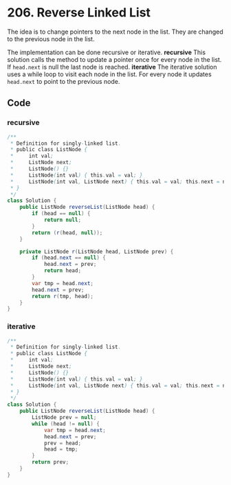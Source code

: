 # 206. Reverse Linked List
The idea is to change pointers to the next node in the list. They are changed to the previous node in the list.

The implementation can be done recursive or iterative.
**recursive**
This solution calls the method to update a pointer once for every node in the list. If `head.next` is null the last node is reached.
**iterative**
The iterative solution uses a while loop to visit each node in the list. For every node it updates `head.next` to point to the previous node. 
## Code
### recursive
```java
/**
 * Definition for singly-linked list.
 * public class ListNode {
 *     int val;
 *     ListNode next;
 *     ListNode() {}
 *     ListNode(int val) { this.val = val; }
 *     ListNode(int val, ListNode next) { this.val = val; this.next = next; }
 * }
 */
class Solution {
    public ListNode reverseList(ListNode head) {
        if (head == null) {
            return null;
        }
        return (r(head, null));
    }

    private ListNode r(ListNode head, ListNode prev) {
        if (head.next == null) {
            head.next = prev;
            return head;
        }
        var tmp = head.next;
        head.next = prev;
        return r(tmp, head);
    }
}
```
### iterative
```java
/**
 * Definition for singly-linked list.
 * public class ListNode {
 *     int val;
 *     ListNode next;
 *     ListNode() {}
 *     ListNode(int val) { this.val = val; }
 *     ListNode(int val, ListNode next) { this.val = val; this.next = next; }
 * }
 */
class Solution {
    public ListNode reverseList(ListNode head) {
        ListNode prev = null;
        while (head != null) {
            var tmp = head.next;
            head.next = prev;
            prev = head;
            head = tmp;
        }
        return prev;
    }
}
```

